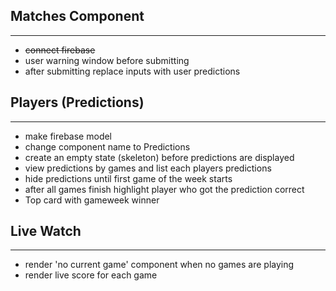 ## Matches Component

---

- ~~connect firebase~~
- user warning window before submitting
- after submitting replace inputs with user predictions

## Players (Predictions)

---

- make firebase model
- change component name to Predictions
- create an empty state (skeleton) before predictions are displayed
- view predictions by games and list each players predictions
- hide predictions until first game of the week starts
- after all games finish highlight player who got the prediction correct
- Top card with gameweek winner

## Live Watch

---

- render 'no current game' component when no games are playing
- render live score for each game
